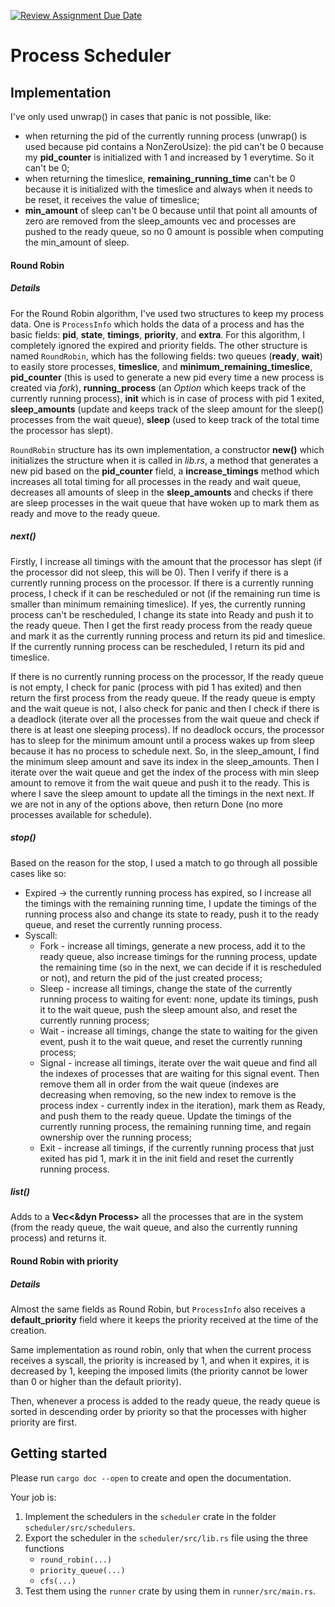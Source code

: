 [![Review Assignment Due Date](https://classroom.github.com/assets/deadline-readme-button-24ddc0f5d75046c5622901739e7c5dd533143b0c8e959d652212380cedb1ea36.svg)](https://classroom.github.com/a/2eN9hsMw)

# Process Scheduler

## Implementation

I've only used unwrap() in cases that panic is not possible, like:
- when returning the pid of the currently running process (unwrap() is used because pid contains a NonZeroUsize): the pid can't be 0 because my **pid_counter** is initialized with 1 and increased by 1 everytime. So it can't be 0;
- when returning the timeslice, **remaining_running_time** can't be 0 because it is initialized with the timeslice and always when it needs to be reset, it receives the value of timeslice; 
- **min_amount** of sleep can't be 0 because until that point all amounts of zero are removed from the sleep_amounts vec and processes are pushed to the ready queue, so no 0 amount is possible when computing the min_amount of sleep.

#### **Round Robin**

##### Details

For the Round Robin algorithm, I've used two structures to keep my process data. One is `ProcessInfo` which holds the data of a process and has the basic fields: **pid**, **state**, **timings**, **priority**, and **extra**. For this algorithm, I completely ignored the expired and priority fields. The other structure is named `RoundRobin`, which has the following fields: two queues (**ready**, **wait**) to easily store processes, **timeslice**, and **minimum_remaining_timeslice**, **pid_counter** (this is used to generate a new pid every time a new process is created via *fork*), **running_process** (an *Option<ProcessInfo>* which keeps track of the currently running process), **init** which is in case of process with pid 1 exited, **sleep_amounts** (update and keeps track of the sleep amount for the sleep() processes from the wait queue), **sleep** (used to keep track of the total time the processor has slept).

`RoundRobin` structure has its own implementation, a constructor **new()** which initializes the structure when it is called in *lib.rs*, a method that generates a new pid based on the **pid_counter** field, a **increase_timings** method which increases all total timing for all processes in the ready and wait queue, decreases all amounts of sleep in the **sleep_amounts** and checks if there are sleep processes in the wait queue that have woken up to mark them as ready and move to the ready queue.

##### **next()**

Firstly, I increase all timings with the amount that the processor has slept (if the processor did not sleep, this will be 0). Then I verify if there is a currently running process on the processor. If there is a currently running process, I check if it can be rescheduled or not (if the remaining run time is smaller than minimum remaining timeslice). If yes, the currently running process can't be rescheduled, I change its state into Ready and push it to the ready queue. Then I get the first ready process from the ready queue and mark it as the currently running process and return its pid and timeslice. If the currently running process can be rescheduled, I return its pid and timeslice.

If there is no currently running process on the processor, If the ready queue is not empty, I check for panic (process with pid 1 has exited) and then return the first process from the ready queue. If the ready queue is empty and the wait queue is not, I also check for panic and then I check if there is a deadlock (iterate over all the processes from the wait queue and check if there is at least one sleeping process). If no deadlock occurs, the processor has to sleep for the minimum amount until a process wakes up from sleep because it has no process to schedule next. So, in the sleep_amount, I find the minimum sleep amount and save its index in the sleep_amounts. Then I iterate over the wait queue and get the index of the process with min sleep amount to remove it from the wait queue and push it to the ready. This is where I save the sleep amount to update all the timings in the next next. If we are not in any of the options above, then return Done (no more processes available for schedule).

##### **stop()**

Based on the reason for the stop, I used a match to go through all possible cases like so:
- Expired -> the currently running process has expired, so I increase all the timings with the remaining running time, I update the timings of the running process also and change its state to ready, push it to the ready queue, and reset the currently running process.
- Syscall:
  - Fork - increase all timings, generate a new process, add it to the ready queue, also increase timings for the running process, update the remaining time (so in the next, we can decide if it is rescheduled or not), and return the pid of the just created process;
  - Sleep - increase all timings, change the state of the currently running process to waiting for event: none, update its timings, push it to the wait queue, push the sleep amount also, and reset the currently running process;
  - Wait - increase all timings, change the state to waiting for the given event, push it to the wait queue, and reset the currently running process;
  - Signal - increase all timings, iterate over the wait queue and find all the indexes of processes that are waiting for this signal event. Then remove them all in order from the wait queue (indexes are decreasing when removing, so the new index to remove is the process index - currently index in the iteration), mark them as Ready, and push them to the ready queue. Update the timings of the currently running process, the remaining running time, and regain ownership over the running process;
  - Exit - increase all timings, if the currently running process that just exited has pid 1, mark it in the init field and reset the currently running process.

##### **list()**

Adds to a **Vec<&dyn Process>** all the processes that are in the system (from the ready queue, the wait queue, and also the currently running process) and returns it.

#### **Round Robin with priority**

##### Details

Almost the same fields as Round Robin, but `ProcessInfo` also receives a **default_priority** field where it keeps the priority received at the time of the creation.

Same implementation as round robin, only that when the current process receives a syscall, the priority is increased by 1, and when it expires, it is decreased by 1, keeping the imposed limits (the priority cannot be lower than 0 or higher than the default priority).

Then, whenever a process is added to the ready queue, the ready queue is sorted in descending order by priority so that the processes with higher priority are first.


## Getting started

Please run `cargo doc --open` to create and open the documentation.

Your job is:
1. Implement the schedulers in the `scheduler` crate in the folder `scheduler/src/schedulers`.
2. Export the scheduler in the `scheduler/src/lib.rs` file using the three functions
   - `round_robin(...)`
   - `priority_queue(...)`
   - `cfs(...)`
3. Test them using the `runner` crate by using them in `runner/src/main.rs`.
